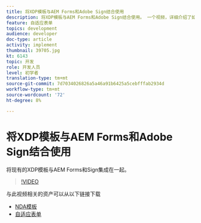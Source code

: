 ```yaml
---
title: 将XDP模板与AEM Forms和Adobe Sign结合使用
description: 将XDP模板与AEM Forms和Adobe Sign结合使用。 一个视频，详细介绍了如何通过AEM Forms和Sign集成利用现有XDP模板。
feature: 自适应表单
topics: development
audience: developer
doc-type: article
activity: implement
thumbnail: 39705.jpg
kt: 6143
topic: 开发
role: 开发人员
level: 初学者
translation-type: tm+mt
source-git-commit: 7d7034026826a5a46a91b6425a5cebfffab2934d
workflow-type: tm+mt
source-wordcount: '72'
ht-degree: 8%

---
```


# 将XDP模板与AEM Forms和Adobe Sign结合使用

将现有的XDP模板与AEM Forms和Sign集成在一起。

>[!VIDEO](https://video.tv.adobe.com/v/39705/?quality=9&learn=on)

与此视频相关的资产可以从以下链接下载

* [NDA模板](assets/nda-agreement-xdp-template.zip)
* [自适应表单](assets/nda-agreement-af-with-xdp-template.zip)
